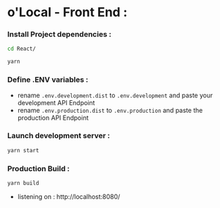 # o'Local - Front End :

### Install Project dependencies :
```sh
cd React/
```
```sh
yarn 
```

### Define .ENV variables :

- rename `.env.development.dist` to `.env.development` and paste your development API Endpoint
- rename `.env.production.dist` to `.env.production` and paste the production API Endpoint

### Launch development server :
```sh
yarn start 
```

### Production Build :
```sh
yarn build
```

- listening on : http://localhost:8080/
